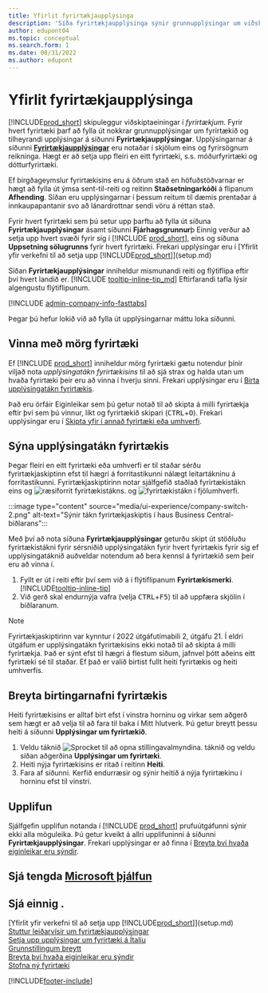 ```yaml
---
title: Yfirlit fyrirtækjaupplýsinga
description: 'Síða fyrirtækjaupplýsinga sýnir grunnupplýsingar um viðskiptaeiningu, t.d. nafn, aðsetur og sendingarupplýsingar.'
author: edupont04
ms.topic: conceptual
ms.search.form: 1
ms.date: 08/31/2022
ms.author: edupont
---
```


# <a name="company-information-overview"></a><a name="company-information-overview"></a>Yfirlit fyrirtækjaupplýsinga

[!INCLUDE[prod_short](includes/prod_short.md)] skipuleggur viðskiptaeiningar í *fyrirtækjum*. Fyrir hvert fyrirtæki þarf að fylla út nokkrar grunnupplýsingar um fyrirtækið og tilheyrandi upplýsingar á síðunni **Fyrirtækjaupplýsingar**. Upplýsingarnar á síðunni [**Fyrirtækjaupplýsingar**](https://businesscentral.dynamics.com/?page=1) eru notaðar í skjölum eins og fyrirsögnum reikninga. Hægt er að setja upp fleiri en eitt fyrirtæki, s.s. móðurfyrirtæki og dótturfyrirtæki.  

Ef birgðageymslur fyrirtækisins eru á öðrum stað en höfuðstöðvarnar er hægt að fylla út ýmsa sent-til-reiti og reitinn **Staðsetningarkóði** á flipanum **Afhending**. Síðan eru upplýsingarnar í þessum reitum til dæmis prentaðar á innkaupapantanir svo að lánardrottnar sendi vöru á réttan stað.  

Fyrir hvert fyrirtæki sem þú setur upp þarftu að fylla út síðuna **Fyrirtækjaupplýsingar** ásamt síðunni **Fjárhagsgrunnur**þ Einnig verður að setja upp hvert svæði fyrir sig í [!INCLUDE [prod_short](includes/prod_short.md)], eins og síðuna **Uppsetning sölugrunns** fyrir hvert fyrirtæki. Frekari upplýsingar eru í [Yfirlit yfir verkefni til að setja upp [!INCLUDE[prod_short](includes/prod_short.md)]](setup.md)  

Síðan **Fyrirtækjaupplýsingar** inniheldur mismunandi reiti og flýtiflipa eftir því hvert landið er. [!INCLUDE [tooltip-inline-tip_md](includes/tooltip-inline-tip_md.md)] Eftirfarandi tafla lýsir algengustu flýtiflipunum.

[!INCLUDE [admin-company-info-fasttabs](includes/admin-company-info-fasttabs.md)]

Þegar þú hefur lokið við að fylla út upplýsingarnar máttu loka síðunni.  

## <a name="working-with-multiple-companies"></a><a name="working-with-multiple-companies"></a>Vinna með mörg fyrirtæki

Ef [!INCLUDE [prod_short](includes/prod_short.md)] inniheldur mörg fyrirtæki gætu notendur þínir viljað nota *upplýsingatákn fyrirtækisins* til að sjá strax og halda utan um hvaða fyrirtæki þeir eru að vinna í hverju sinni. Frekari upplýsingar eru í [Birta upplýsingatákn fyrirtækis](#badge).

Það eru örfáir Eiginleikar sem þú getur notað til að skipta á milli fyrirtækja eftir því sem þú vinnur, líkt og fyrirtækið skipari (<kbd>CTRL</kbd>+<kbd>O</kbd>). Frekari upplýsingar eru í [Skipta yfir í annað fyrirtæki eða umhverfi](ui-organization-switch.md).

## <a name="display-a-company-badge"></a><a name="display-a-company-badge"></a><a name="badge"></a>Sýna upplýsingatákn fyrirtækis

Þegar fleiri en eitt fyrirtæki eða umhverfi er til staðar sérðu fyrirtækjaskiptinn efst til hægri á forritastikunni nálægt leitartákninu á forritastikunni. Fyrirtækjaskiptirinn notar sjálfgefið staðlað fyrirtækistákn eins og ![ræsiforrit fyrirtækistákns](media/ui-experience/company-icon.png "Sýnir tákn fyrirtækjaskiptis sem notað er í einu umhverfi"). og ![fyrirtækistákn í fjölumhverfi](media/ui-experience/company-icon-multi-env.png "Sýnir tákn fyrirtækjaskiptis sem notað er í mörgum umhverfum").

:::image type="content" source="media/ui-experience/company-switch-2.png" alt-text="Sýnir tákn fyrirtækjaskiptis í haus Business Central-biðlarans":::  

Með því að nota síðuna **Fyrirtækjaupplýsingar** geturðu skipt út stöðluðu fyrirtækistákni fyrir sérsniðið upplýsingatákn fyrir hvert fyrirtækis fyrir sig ef upplýsingatáknið auðveldar notendum að bera kennsl á fyrirtækið sem þeir eru að vinna í.

1. Fyllt er út í reiti eftir því sem við á í flýtiflipanum **Fyrirtækismerki**. [!INCLUDE[tooltip-inline-tip](includes/tooltip-inline-tip_md.md)]
2. Við gerð skal endurnýja vafra (velja  <kbd>CTRL</kbd>+<kbd>F5</kbd>) til að uppfæra skjölin í biðlaranum.  

> [!NOTE]
> Fyrirtækjaskiptirinn var kynntur í 2022 útgáfutímabili 2, útgáfu 21. Í eldri útgáfum er upplýsingatákn fyrirtækisins ekki notað til að skipta á milli fyrirtækja. Það er sýnt efst til hægri á flestum síðum, jafnvel þótt aðeins eitt fyrirtæki sé til staðar. Ef það er valið birtist fullt heiti fyrirtækis og heiti umhverfis.

## <a name="change-company-display-name"></a><a name="change-company-display-name"></a>Breyta birtingarnafni fyrirtækis

Heiti fyrirtækisins er alltaf birt efst í vinstra horninu og virkar sem aðgerð sem hægt er að velja til að fara til baka í Mitt hlutverk. Þú getur breytt þessu heiti á síðunni **Upplýsingar um fyrirtækið**.

1. Veldu táknið ![Sprocket til að opna stillingavalmyndina.](media/ui-experience/settings_icon_small.png) táknið og veldu síðan aðgerðina **Upplýsingar um fyrirtæki**.
2. Heiti nýja fyrirtækisins er ritað í reitinn **Heiti**.
3. Fara af síðunni. Kerfið endurræsir og sýnir heitið á nýja fyrirtækinu í horninu efst til vinstri.

## <a name="experience"></a><a name="experience"></a>Upplifun

Sjálfgefin upplifun notanda í [!INCLUDE [prod_short](includes/prod_short.md)] prufuútgáfunni sýnir ekki alla möguleika. Þú getur kveikt á allri upplifuninni á síðunni **Fyrirtækjaupplýsingar**. Frekari upplýsingar er að finna í [Breyta því hvaða eiginleikar eru sýndir](ui-experiences.md).  

## <a name="see-related-microsoft-training"></a><a name="see-related-microsoft-training"></a>Sjá tengda [Microsoft þjálfun](/training/modules/create-new-companies-dynamics-365-business-central/)

## <a name="see-also"></a><a name="see-also"></a>Sjá einnig .

[Yfirlit yfir verkefni til að setja upp [!INCLUDE[prod_short](includes/prod_short.md)]](setup.md)  
[Stuttur leiðarvísir um fyrirtækjaupplýsingar](quick-start-company-information.md)  
[Setja upp upplýsingar um fyrirtæki á Ítalíu](LocalFunctionality/Italy/how-to-set-up-company-information.md)  
[Grunnstillingum breytt](ui-change-basic-settings.md)  
[Breyta því hvaða eiginleikar eru sýndir](ui-experiences.md)  
[Stofna ný fyrirtæki](about-new-company.md)  

[!INCLUDE[footer-include](includes/footer-banner.md)]
